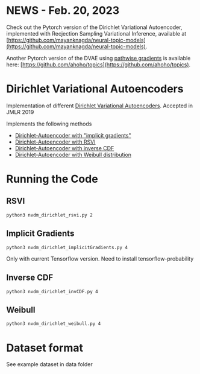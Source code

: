 # NEWS - Feb. 20, 2023

Check out the Pytorch version of the Dirichlet Variational Autoencoder, implemented with Recjection Sampling Variational Inference, available at [https://github.com/mayanknagda/neural-topic-models](https://github.com/mayanknagda/neural-topic-models).

Another Pytorch version of the DVAE using [pathwise gradients](http://proceedings.mlr.press/v80/jankowiak18a.html) is available here: [https://github.com/ahoho/topics](https://github.com/ahoho/topics).

# Dirichlet Variational Autoencoders

Implementation of different [Dirichlet Variational Autoencoders](https://www.datamining.informatik.uni-mainz.de/files/2019/07/Burkhardt_Kramer_DVAE.pdf). Accepted in JMLR 2019

Implements the following methods
- [Dirichlet-Autoencoder with "implicit gradients"](https://arxiv.org/pdf/1805.08498.pdf)
- [Dirichlet-Autoencoder with RSVI](https://arxiv.org/abs/1610.05683)
- [Dirichlet-Autoencoder with inverse CDF](https://arxiv.org/abs/1901.02739)
- [Dirichlet-Autoencoder with Weibull distribution](https://arxiv.org/abs/1803.01328)

# Running the Code # 

## RSVI
`python3 nvdm_dirichlet_rsvi.py 2`

## Implicit Gradients

`python3 nvdm_dirichlet_implicitGradients.py 4`

Only with current Tensorflow version. Need to install tensorflow-probability

## Inverse CDF

`python3 nvdm_dirichlet_invCDF.py 4`

## Weibull

`python3 nvdm_dirichlet_weibull.py 4`

# Dataset format

See example dataset in data folder
